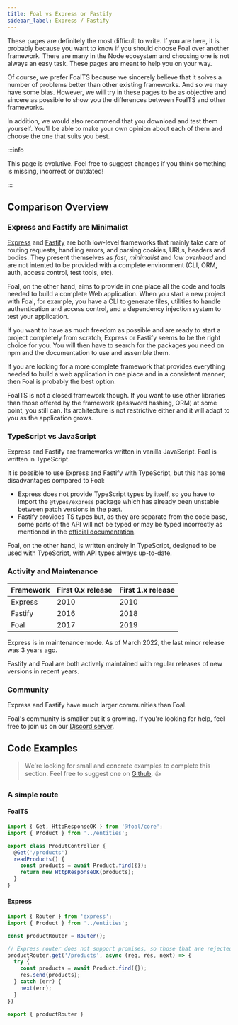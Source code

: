 ```yaml
---
title: Foal vs Express or Fastify
sidebar_label: Express / Fastify
---
```


These pages are definitely the most difficult to write. If you are here, it is probably because you want to know if you should choose Foal over another framework. There are many in the Node ecosystem and choosing one is not always an easy task. These pages are meant to help you on your way.

Of course, we prefer FoalTS because we sincerely believe that it solves a number of problems better than other existing frameworks. And so we may have some bias. However, we will try in these pages to be as objective and sincere as possible to show you the differences between FoalTS and other frameworks.

In addition, we would also recommend that you download and test them yourself. You'll be able to make your own opinion about each of them and choose the one that suits you best.

:::info

This page is evolutive. Feel free to suggest changes if you think something is missing, incorrect or outdated!

:::

## Comparison Overview

### Express and Fastify are Minimalist

[Express](https://expressjs.com/) and [Fastify](https://www.fastify.io/) are both low-level frameworks that mainly take care of routing requests, handling errors, and parsing cookies, URLs, headers and bodies. They present themselves as *fast*, *minimalist* and *low overhead* and are not intented to be provided with a complete environment (CLI, ORM, auth, access control, test tools, etc).

Foal, on the other hand, aims to provide in one place all the code and tools needed to build a complete Web application. When you start a new project with Foal, for example, you have a CLI to generate files, utilities to handle authentication and access control, and a dependency injection system to test your application.

If you want to have as much freedom as possible and are ready to start a project completely from scratch, Express or Fastify seems to be the right choice for you. You will then have to search for the packages you need on npm and the documentation to use and assemble them.

If you are looking for a more complete framework that provides everything needed to build a web application in one place and in a consistent manner, then Foal is probably the best option.

FoalTS is not a closed framework though. If you want to use other libraries than those offered by the framework (password hashing, ORM) at some point, you still can. Its architecture is not restrictive either and it will adapt to you as the application grows.

### TypeScript vs JavaScript

Express and Fastify are frameworks written in vanilla JavaScript. Foal is written in TypeScript.

It is possible to use Express and Fastify with TypeScript, but this has some disadvantages compared to Foal:
- Express does not provide TypeScript types by itself, so you have to import the `@types/express` package which has already been unstable between patch versions in the past.
- Fastify provides TS types but, as they are separate from the code base, some parts of the API will not be typed or may be typed incorrectly as mentioned in the [official documentation](https://www.fastify.io/docs/latest/Reference/TypeScript/#typescript).

Foal, on the other hand, is written entirely in TypeScript, designed to be used with TypeScript, with API types always up-to-date.

### Activity and Maintenance

| Framework | First 0.x release | First 1.x release |
| --- | --- | --- |
| Express | 2010 | 2010 |
| Fastify | 2016 | 2018 |
| Foal | 2017 | 2019 |

Express is in maintenance mode. As of March 2022, the last minor release was 3 years ago.

Fastify and Foal are both actively maintained with regular releases of new versions in recent years.

### Community

Express and Fastify have much larger communities than Foal.

Foal's community is smaller but it's growing. If you're looking for help, feel free to join us on our [Discord server](https://discord.gg/QUrJv98).

## Code Examples

> We're looking for small and concrete examples to complete this section. Feel free to suggest one on [Github](https://github.com/FoalTS/foal/tree/master/docs/docs/comparison-with-other-frameworks/express-fastify.md). 👍

### A simple route

#### FoalTS

```typescript
import { Get, HttpResponseOK } from '@foal/core';
import { Product } from '../entities';

export class ProdutController {
  @Get('/products')
  readProducts() {
    const products = await Product.find({});
    return new HttpResponseOK(products);
  }
}
```

#### Express

```typescript
import { Router } from 'express';
import { Product } from '../entities';

const productRouter = Router();

// Express router does not support promises, so those that are rejected must be caught.
productRouter.get('/products', async (req, res, next) => {
  try {
    const products = await Product.find({});
    res.send(products);
  } catch (err) {
    next(err);
  }
})

export { productRouter }
```
